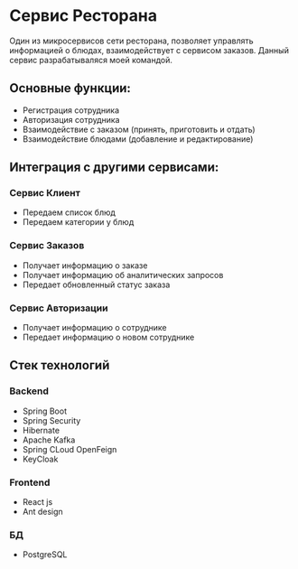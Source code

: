 # Сервис Ресторана

Один из микросервисов сети ресторана, позволяет управлять информацией о блюдах, взаимодействует с сервисом заказов.
Данный сервис разрабатываляся моей командой.

## Основные функции:

* Регистрация сотрудника
* Авторизация сотрудника
* Взаимодействие с заказом (принять, приготовить и отдать)
* Взаимодействие блюдами (добавление и редактирование)

## Интеграция с другими сервисами:

### Сервис Клиент

* Передаем список блюд
* Передаем категории у блюд

### Сервис Заказов

* Получает информацию о заказе
* Получает информацию об аналитических запросов
* Передает обновленный статус заказа

### Сервис Авторизации

* Получает информацию о сотруднике
* Передает информацию о новом сотруднике 

## Стек технологий

### Backend

* Spring Boot
* Spring Security
* Hibernate
* Apache Kafka
* Spring CLoud OpenFeign
* KeyCloak

### Frontend

* React js
* Ant design

### БД

* PostgreSQL
